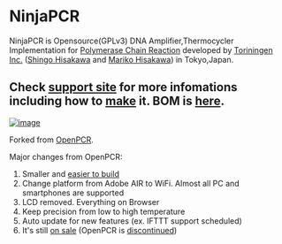 NinjaPCR
============
NinjaPCR is Opensource(GPLv3) DNA Amplifier,Thermocycler Implementation for [Polymerase Chain Reaction](http://en.wikipedia.org/wiki/Polymerase_chain_reaction) developed by [Toriningen Inc.](http://www.tori.st) ([Shingo Hisakawa](https://www.facebook.com/hisakawa) and [Mariko Hisakawa](https://www.facebook.com/maripo)) in Tokyo,Japan.<br />

## Check [support site](https://ninjapcr.tori.st) for more infomations including how to [make](https://ninjapcr.tori.st/maker/) it. BOM is [here](https://docs.google.com/spreadsheets/d/1QYWESJrQ2N63OPvq1pnQvB-iVQkymN-hYeTYLx7xuOw/edit?usp=sharing).

[![image](https://ninjapcr.tori.st/maker/images/maker_and_kit5.jpg)](https://ninjapcr.tori.st)

Forked from [OpenPCR](https://github.com/jperfetto/OpenPCR).

Major changes from OpenPCR:<br />
01. Smaller and [easier to build](https://ninjapcr.tori.st/assy/index.html)<br />
02. Change platform from Adobe AIR to WiFi. Almost all PC and smartphones are supported<br />
03. LCD removed. Everything on Browser<br />
04. Keep precision from low to high temperature<br />
05. Auto update for new features (ex. IFTTT support scheduled)<br />
06. It's still [on sale](https://shop.tori.st) (OpenPCR is [discontinued](https://www.chaibio.com/openpcr))

